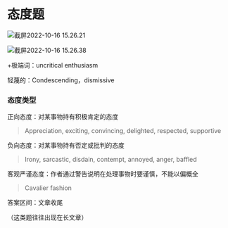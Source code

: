 # 态度题

![截屏2022-10-16 15.26.21](https://xingqiu-tuchuang-1256524210.cos.ap-shanghai.myqcloud.com/3978/%E6%88%AA%E5%B1%8F2022-10-16%2015.26.21.png)





![截屏2022-10-16 15.26.38](https://xingqiu-tuchuang-1256524210.cos.ap-shanghai.myqcloud.com/3978/%E6%88%AA%E5%B1%8F2022-10-16%2015.26.38.png)

+极端词：uncritical enthusiasm

轻蔑的：Condescending，dismissive



### 态度类型

正向态度：对某事物持有积极肯定的态度

> Appreciation, exciting, convincing, delighted, respected, supportive

负向态度：对某事物持有否定或批判的态度

> Irony, sarcastic, disdain, contempt, annoyed, anger, baffled

客观严谨态度：作者通过警告说明在处理事物时要谨慎，不能以偏概全

> Cavalier fashion



答案区间：文章收尾

（这类题往往出现在长文章）



